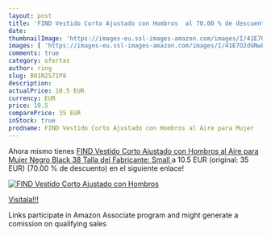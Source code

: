 ```yaml
---
layout: post
title: 'FIND Vestido Corto Ajustado con Hombros  al 70.00 % de descuento'
date: 
thumbnailImage: 'https://images-eu.ssl-images-amazon.com/images/I/41E7O2dGNwL._SL200_.jpg'
images: [ 'https://images-eu.ssl-images-amazon.com/images/I/41E7O2dGNwL._SL200_.jpg' ]
comments: true
category: ofertas
author: ring
slug: B01N2S71P8
description:
actualPrice: 10.5 EUR
currency: EUR
price: 10.5
comparePrice: 35 EUR
inStock: true
prodname: FIND Vestido Corto Ajustado con Hombros al Aire para Mujer   Negro  Black   38  Talla del Fabricante: Small 
---
```


Ahora mismo tienes [FIND Vestido Corto Ajustado con Hombros al Aire para Mujer   Negro  Black   38  Talla del Fabricante: Small ](https://www.amazon.es/dp/B01N2S71P8/?tag=tolees-21) a 10.5 EUR (original: 35 EUR) (70.00 %  de descuento) en el siguiente enlace!

[![FIND Vestido Corto Ajustado con Hombros ](https://images-eu.ssl-images-amazon.com/images/I/41E7O2dGNwL._SL200_.jpg)](https://www.amazon.es/dp/B01N2S71P8/?tag=tolees-21)

[Visítala!!!](https://www.amazon.es/dp/B01N2S71P8/?tag=tolees-21)

Links participate in Amazon Associate program and might generate a comission on qualifying sales
